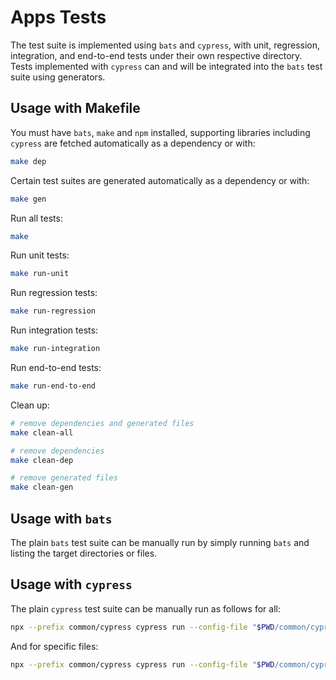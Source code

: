 # Apps Tests

The test suite is implemented using `bats` and `cypress`, with unit, regression, integration, and end-to-end tests under their own respective directory.
Tests implemented with `cypress` can and will be integrated into the `bats` test suite using generators.

## Usage with Makefile

You must have `bats`, `make` and `npm` installed, supporting libraries including `cypress` are fetched automatically as a dependency or with:

```bash
make dep
```

Certain test suites are generated automatically as a dependency or with:

```bash
make gen
```

Run all tests:

```bash
make
```

Run unit tests:

```bash
make run-unit
```

Run regression tests:

```bash
make run-regression
```

Run integration tests:

```bash
make run-integration
```

Run end-to-end tests:

```bash
make run-end-to-end
```

Clean up:

```bash
# remove dependencies and generated files
make clean-all

# remove dependencies
make clean-dep

# remove generated files
make clean-gen
```

## Usage with `bats`

The plain `bats` test suite can be manually run by simply running `bats` and listing the target directories or files.

## Usage with `cypress`

The plain `cypress` test suite can be manually run as follows for all:

```bash
npx --prefix common/cypress cypress run --config-file "$PWD/common/cypress/cypress.config.js" --project <.|unit|regression|integration|end-to-end>
```

And for specific files:

```bash
npx --prefix common/cypress cypress run --config-file "$PWD/common/cypress/cypress.config.js" --project <.|unit|regression|integration|end-to-end> --spec <path/to/file>
```
